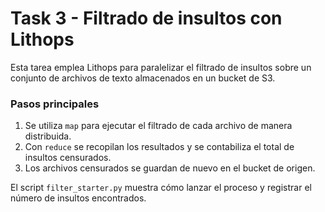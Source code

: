 # Task 3 - Filtrado de insultos con Lithops

Esta tarea emplea Lithops para paralelizar el filtrado de insultos sobre un conjunto de archivos de texto almacenados en un bucket de S3.

### Pasos principales
1. Se utiliza `map` para ejecutar el filtrado de cada archivo de manera distribuida.
2. Con `reduce` se recopilan los resultados y se contabiliza el total de insultos censurados.
3. Los archivos censurados se guardan de nuevo en el bucket de origen.

El script `filter_starter.py` muestra cómo lanzar el proceso y registrar el número de insultos encontrados.